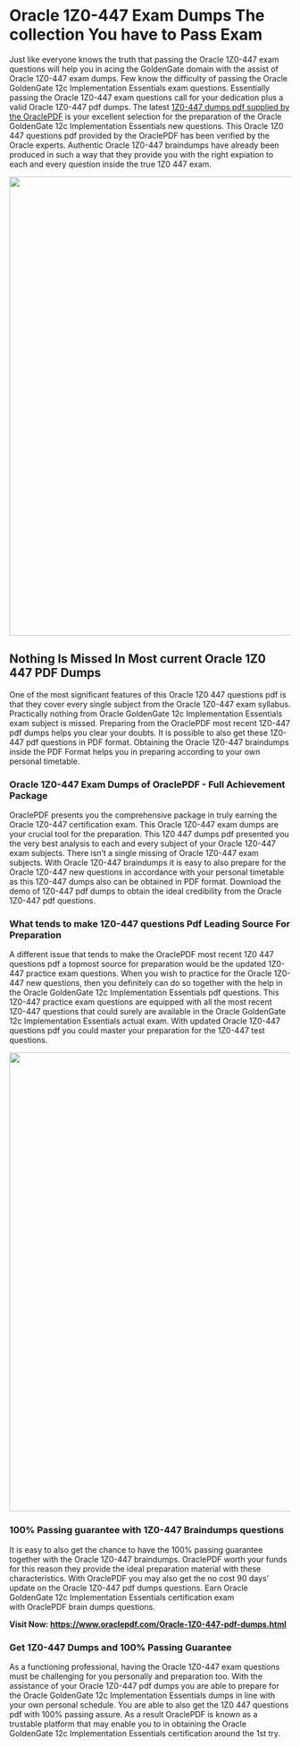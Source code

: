 <h1>Oracle 1Z0-447 Exam Dumps The collection You have to Pass Exam</h1>
<p>Just like everyone knows the truth that passing the Oracle 1Z0-447 exam questions will help you in acing the&nbsp;GoldenGate&nbsp;domain with the assist of Oracle 1Z0-447 exam dumps. Few know the difficulty of passing the Oracle GoldenGate 12c Implementation Essentials exam questions. Essentially passing the Oracle 1Z0-447 exam questions call for your dedication plus a valid Oracle 1Z0-447 pdf dumps. The latest&nbsp;<a href="https://www.oraclepdf.com/Oracle-1Z0-447-pdf-dumps.html">1Z0-447 dumps pdf supplied by the OraclePDF</a>&nbsp;is your excellent selection for the preparation of the Oracle GoldenGate 12c Implementation Essentials new questions. This Oracle 1Z0 447 questions pdf provided by the OraclePDF has been verified by the Oracle experts. Authentic Oracle 1Z0-447 braindumps have already been produced in such a way that they provide you with the right expiation to each and every question inside the true 1Z0 447 exam.</p>
<p><a href="https://www.oraclepdf.com/Oracle-1Z0-447-pdf-dumps.html"><img src="https://i.ibb.co/mJY6Knz/1.png" width="820" /></a></p>
<h2>Nothing Is Missed In Most current Oracle 1Z0 447 PDF Dumps</h2>
<p>One of the most significant features of this Oracle 1Z0 447 questions pdf is that they cover every single subject from the Oracle 1Z0-447 exam syllabus. Practically nothing from Oracle GoldenGate 12c Implementation Essentials exam subject is missed. Preparing from the OraclePDF most recent 1Z0-447 pdf dumps helps you clear your doubts. It is possible to also get these 1Z0-447 pdf questions in PDF format. Obtaining the Oracle 1Z0-447 braindumps inside the PDF Format helps you in preparing according to your own personal timetable.</p>
<h3>Oracle 1Z0-447 Exam Dumps of OraclePDF - Full Achievement Package</h3>
<p>OraclePDF presents you the comprehensive package in truly earning the Oracle 1Z0-447 certification exam. This Oracle 1Z0-447 exam dumps are your crucial tool for the preparation. This 1Z0 447 dumps pdf presented you the very best analysis to each and every subject of your Oracle 1Z0-447 exam subjects. There isn&rsquo;t a single missing of Oracle 1Z0-447 exam subjects. With Oracle 1Z0-447 braindumps it is easy to also prepare for the Oracle 1Z0-447 new questions in accordance with your personal timetable as this 1Z0-447 dumps also can be obtained in PDF format. Download the demo of 1Z0-447 pdf dumps to obtain the ideal credibility from the Oracle 1Z0-447 pdf questions.</p>
<h3>What tends to make 1Z0-447 questions Pdf Leading Source For Preparation</h3>
<p>A different issue that tends to make the OraclePDF most recent 1Z0 447 questions pdf a topmost source for preparation would be the updated 1Z0-447 practice exam questions. When you wish to practice for the Oracle 1Z0-447 new questions, then you definitely can do so together with the help in the Oracle GoldenGate 12c Implementation Essentials pdf questions. This 1Z0-447 practice exam questions are equipped with all the most recent 1Z0-447 questions that could surely are available in the Oracle GoldenGate 12c Implementation Essentials actual exam. With updated Oracle 1Z0-447 questions pdf you could master your preparation for the 1Z0-447 test questions.</p>
<p><img src="https://i.ibb.co/TWQ7T6D/2.png" width="820" /></p>
<h3>100% Passing guarantee with 1Z0-447 Braindumps questions</h3>
<p>It is easy to also get the chance to have the 100% passing guarantee together with the Oracle 1Z0-447 braindumps. OraclePDF worth your funds for this reason they provide the ideal preparation material with these characteristics. With OraclePDF you may also get the no cost 90 days&rsquo; update on the Oracle 1Z0-447 pdf dumps questions. Earn Oracle GoldenGate 12c Implementation Essentials certification exam with&nbsp;OraclePDF&nbsp;brain dumps questions.</p>
<p><strong>Visit Now: <a href="https://www.oraclepdf.com/Oracle-1Z0-447-pdf-dumps.html">https://www.oraclepdf.com/Oracle-1Z0-447-pdf-dumps.html</a></strong></p>
<h3>Get 1Z0-447&nbsp;Dumps&nbsp;and 100% Passing Guarantee</h3>
<p>As a functioning professional, having the Oracle 1Z0-447 exam questions must be challenging for you personally and preparation too. With the assistance of your Oracle 1Z0-447 pdf dumps you are able to prepare for the Oracle GoldenGate 12c Implementation Essentials dumps in line with your own personal schedule. You are able to also get the 1Z0 447 questions pdf with 100% passing assure. As a result OraclePDF is known as a trustable platform that may enable you to in obtaining the Oracle GoldenGate 12c Implementation Essentials certification around the 1st try.</p>
